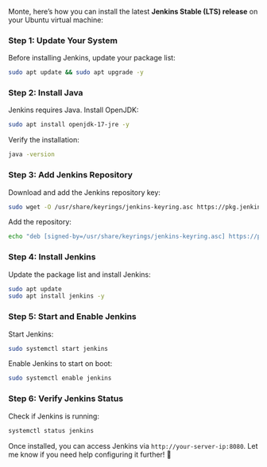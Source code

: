 Monte, here’s how you can install the latest **Jenkins Stable (LTS) release** on your Ubuntu virtual machine:

### **Step 1: Update Your System**
Before installing Jenkins, update your package list:
```bash
sudo apt update && sudo apt upgrade -y
```

### **Step 2: Install Java**
Jenkins requires Java. Install OpenJDK:
```bash
sudo apt install openjdk-17-jre -y
```
Verify the installation:
```bash
java -version
```

### **Step 3: Add Jenkins Repository**
Download and add the Jenkins repository key:
```bash
sudo wget -O /usr/share/keyrings/jenkins-keyring.asc https://pkg.jenkins.io/debian-stable/jenkins.io-2023.key
```
Add the repository:
```bash
echo "deb [signed-by=/usr/share/keyrings/jenkins-keyring.asc] https://pkg.jenkins.io/debian-stable binary/" | sudo tee /etc/apt/sources.list.d/jenkins.list > /dev/null
```

### **Step 4: Install Jenkins**
Update the package list and install Jenkins:
```bash
sudo apt update
sudo apt install jenkins -y
```

### **Step 5: Start and Enable Jenkins**
Start Jenkins:
```bash
sudo systemctl start jenkins
```
Enable Jenkins to start on boot:
```bash
sudo systemctl enable jenkins
```

### **Step 6: Verify Jenkins Status**
Check if Jenkins is running:
```bash
systemctl status jenkins
```

Once installed, you can access Jenkins via `http://your-server-ip:8080`. Let me know if you need help configuring it further! 🚀
